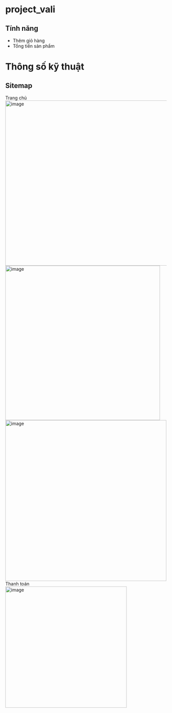 # project_vali
## Tính năng
  + Thêm giỏ hàng
  + Tổng tiền sản phẩm
# Thông số kỹ thuật
## Sitemap

Trang chủ <br>
<img width="516" alt="image" src="https://github.com/dat04567/project_vali/assets/62033562/a1a68302-9f17-42a5-b3b6-ee5a6cf978f0"> 
<br />
<img width="483" alt="image" src="https://github.com/dat04567/project_vali/assets/62033562/a8ad8a60-9f27-4f24-ad6d-2e51941bd787">
<br> 
<img width="503" alt="image" src="https://github.com/dat04567/project_vali/assets/62033562/2127ab8b-23af-47b3-bb63-a859a28193b6"> <br>
Thanh toán <br>
<img width="379" alt="image" src="https://github.com/dat04567/project_vali/assets/62033562/c00e2b09-5bfc-463e-b059-96b64505d6a5">



